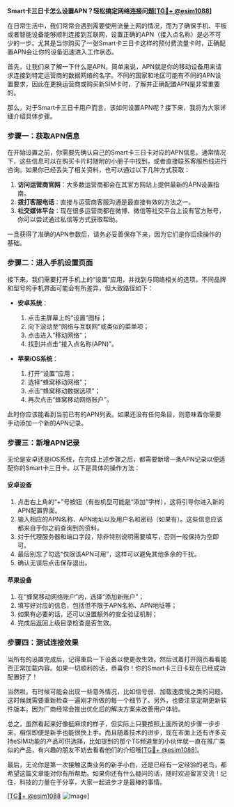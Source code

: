 **Smart卡三日卡怎么设置APN？轻松搞定网络连接问题[[TG💪+ @esim1088](https://t.me/s/esim1088)]**

在日常生活中，我们常常会遇到需要使用流量上网的情况，而为了确保手机、平板或者智能设备能够顺利连接到互联网，设置正确的APN（接入点名称）是必不可少的一步。尤其是当你购买了一张Smart卡三日卡这样的预付费流量卡时，正确配置APN会让你的设备迅速进入工作状态。

首先，让我们来了解一下什么是APN。简单来说，APN就是你的移动设备用来请求连接到特定运营商的数据网络的名字。不同的国家和地区可能有不同的APN设置要求，因此在更换运营商或购买新SIM卡时，了解并正确配置APN是非常重要的。

那么，对于Smart卡三日卡用户而言，该如何设置APN呢？接下来，我将为大家详细介绍具体步骤。

### 步骤一：获取APN信息

在开始设置之前，你需要先确认自己的Smart卡三日卡对应的APN信息。通常情况下，这些信息可以在购买卡片时随附的小册子中找到，或者直接联系客服热线进行咨询。如果你已经丢失了相关资料，也可以通过以下几种方式获取：

1. **访问运营商官网**：大多数运营商都会在其官方网站上提供最新的APN设置指南。
2. **拨打客服电话**：直接与运营商客服沟通是最直接有效的方法之一。
3. **社交媒体平台**：现在很多运营商都在微博、微信等社交平台上设有官方账号，你可以尝试通过私信等方式获取帮助。

一旦获得了准确的APN参数后，请务必妥善保存下来，因为它们是你后续操作的基础。

### 步骤二：进入手机设置页面

接下来，我们需要打开手机上的“设置”应用，并找到与网络相关的选项。不同品牌和型号的手机界面可能会有所差异，但大致路径如下：

- **安卓系统**：
  1. 点击主屏幕上的“设置”图标；
  2. 向下滚动至“网络与互联网”或类似的菜单项；
  3. 点击进入“移动网络”；
  4. 找到并点击“接入点名称(APN)”。

- **苹果iOS系统**：
  1. 打开“设置”应用；
  2. 选择“蜂窝移动网络”；
  3. 点击“蜂窝移动数据选项”；
  4. 再次点击“蜂窝移动网络账户”。

此时你应该能看到当前已有的APN列表。如果还没有任何条目，则意味着你需要手动添加一个新的APN记录。

### 步骤三：新增APN记录

无论是安卓还是iOS系统，在完成上述步骤之后，都需要新增一条APN记录以便适配你的Smart卡三日卡。以下是具体的操作方法：

#### 安卓设备

1. 点击右上角的“+”号按钮（有些机型可能是“添加”字样），这将引导你进入新的APN配置界面。
2. 输入相应的APN名称、APN地址以及用户名和密码（如果有）。这些信息应该都来自于你之前查询到的资料。
3. 对于代理服务器和端口字段，除非特别说明需要填写，否则一般保持为空即可。
4. 最后别忘了勾选“仅限该APN可用”，这样可以避免其他多余的干扰。
5. 确认无误后点击保存退出。

#### 苹果设备

1. 在“蜂窝移动网络账户”内，选择“添加新账户”；
2. 填写好对应的信息，包括但不限于APN名称、APN地址等；
3. 如果有必要的话，还可以设置额外的安全验证机制；
4. 完成后返回上级目录检查是否生效。

### 步骤四：测试连接效果

当所有的设置完成后，记得重启一下设备以使更改生效。然后试着打开网页看看能否正常加载内容。如果一切顺利的话，恭喜你！你的Smart卡三日卡现在已经成功配置好了！

当然啦，有时候可能会出现一些意外情况，比如信号弱、加载速度慢之类的问题。这时候就需要重新检查一遍刚才所做的每一个细节了。另外，也要注意定期更新软件版本，因为厂商经常会推出优化后的解决方案来改善用户体验。

总之，虽然看起来好像挺麻烦的样子，但实际上只要按照上面所说的步骤一步步来，相信即便是新手也能很快上手。而且随着技术的进步，现在市面上还有许多支持eSIM功能的产品可供选择，比如提到的那个TG频道里的小伙伴就一直在推广类似的产品，有兴趣的朋友不妨去看看他们的介绍哦[[TG💪+ @esim1088](https://t.me/s/esim1088)]。

最后，无论你是第一次接触这类业务的新手小白，还是已经有一定经验的老鸟，都希望这篇文章能对你有所帮助。如果你还有什么疑问的话，随时欢迎留言交流！记住，科技的力量在于分享，大家一起进步才是最棒的事情。

[[TG💪+ @esim1088](https://t.me/s/esim1088) ![Image](https://i.postimg.cc/4NQfJmqS/Snipaste-2025-05-13-00-14-12.png)]